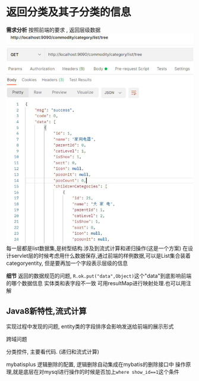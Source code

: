 # 返回分类及其子分类的信息
**需求分析**
按照前端的要求 , 返回层级数据
![](assest/Pasted%20image%2020241118235632.png)
每一层都是list数据集,是树型结构.涉及到流式计算和递归操作(这是一个方案)
在设计servlet层的时候考虑用什么数据保存,通过前端的样例数据,可以是List集合装着categoryentity, 但是要再加一个字段表示层级的信息

**细节**
返回的数据规范的问题, `R.ok.put("data",Object)`这个"data"到底影响前端的哪个数据信息
实体类和表字段不一致 可用resultMap进行映射处理.也可以用注解
## Java8新特性,流式计算

实现过程中发现的问题, entity类的字段排序会影响发送给前端的展示形式

跨域问题

分类控件, 主要看代码. (递归和流式计算)

mybatisplus 逻辑删除的配置, 逻辑删除自动集成在mybatis的删除接口中
操作原理,就是底层在对mysql进行操作的时候是否加上`where show_id==1`这个条件